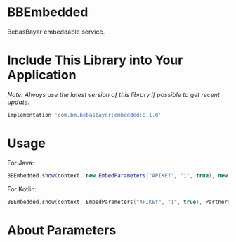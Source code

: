# BBEmbedded
BebasBayar embeddable service.

# Include This Library into Your Application

*Note: Always use the latest version of this library if possible to get recent update.*

```gradle
implementation 'com.bm.bebasbayar:embedded:0.1.0'
```

# Usage

For Java:

```java
BBEmbedded.show(context, new EmbedParameters("APIKEY", "1", true), new PartnerSecurityParameters("PARTNERSECURITYKEY"));
```

For Kotlin:

```kotlin
BBEmbedded.show(context, EmbedParameters("APIKEY", "1", true), PartnerSecurityParameters("PARTNERSECURITYKEY"))
```

# About Parameters
